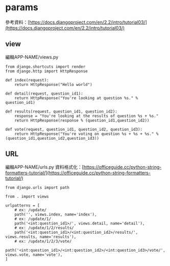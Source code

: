 # params
參考資料：[https://docs.djangoproject.com/en/2.2/intro/tutorial03/](https://docs.djangoproject.com/en/2.2/intro/tutorial03/)
## view
編輯APP-NAME/views.py
```
from django.shortcuts import render
from django.http import HttpResponse

def index(request):
    return HttpResponse("Hello world")

def detail(request, question_id1):
    return HttpResponse("You're looking at question %s." % question_id1)

def results(request, question_id1, question_id2):
    response = "You're looking at the results of question %s + %s."
    return HttpResponse(response % (question_id1,question_id2))

def vote(request, question_id1, question_id2, question_id3):
    return HttpResponse("You're voting on question %s + %s + %s." % (question_id1,question_id2,question_id3))
```
## URL
編輯APP-NAME/urls.py
資料格式化：[https://officeguide.cc/python-string-formatters-tutorial/](https://officeguide.cc/python-string-formatters-tutorial/)
```
from django.urls import path

from . import views

urlpatterns = [
    # ex: /update/
    path('', views.index, name='index'),
    # ex: /update/1/
    path('<int:question_id1>/', views.detail, name='detail'),
    # ex: /update/1/2/results/
    path('<int:question_id1>/<int:question_id2>/results/', views.results, name='results'),
    # ex: /update/1/2/3/vote/
    path('<int:question_id1>/<int:question_id2>/<int:question_id3>/vote/', views.vote, name='vote'),
]
```